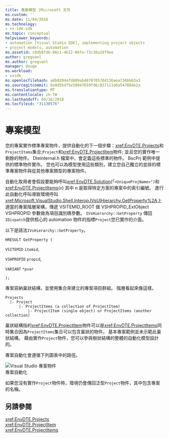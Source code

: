 ```yaml
---
title: 專案模型 |Microsoft 文件
ms.custom: ''
ms.date: 11/04/2016
ms.technology:
- vs-ide-sdk
ms.topic: conceptual
helpviewer_keywords:
- automation [Visual Studio SDK], implementing project objects
- project models, automation
ms.assetid: c8db8fdb-88c1-4b12-86fe-f3c30a18f9ee
author: gregvanl
ms.author: gregvanl
manager: douge
ms.workload:
- vssdk
ms.openlocfilehash: adb0204afd889ab487070578d136aea736bb63a3
ms.sourcegitcommit: 6a9d5bd75e50947659fd6c837111a6a547884e2a
ms.translationtype: MT
ms.contentlocale: zh-TW
ms.lasthandoff: 04/16/2018
ms.locfileid: "31130576"
---
```

# <a name="project-modeling"></a>專案模型
您的專案實作標準專案物件，提供自動化的下一個步驟：<xref:EnvDTE.Projects>和`ProjectItems`集合;`Project`和<xref:EnvDTE.ProjectItem>物件; 並且您的實作唯一剩餘的物件。 Dteinternal.h 檔案中，會定義這些標準的物件。 BscPrj 範例中提供的標準物件實作。 您也可以為模型使用這些類別，建立您自己獨立的並排的標準專案物件與從其他專案類型的專案物件。  
  
 自動化取用者會假設要能夠呼叫<xref:EnvDTE.Solution>(「`<UniqueProjName>")`和<xref:EnvDTE.ProjectItems>(`n`) 其中 n 是取得特定方案的專案中的索引編號。 進行此自動化呼叫導致環境呼叫<xref:Microsoft.VisualStudio.Shell.Interop.IVsUIHierarchy.GetProperty%2A>上適當的專案階層架構，傳遞 VSITEMID_ROOT 做 VSHPROPID_ExtObject VSHPROPID 參數做為項目識別碼參數。 `IVsHierarchy::GetProperty` 傳回`IDispatch`提供核心的 automation 物件的指標`Project`您已實作的介面。  
  
 以下是語法`IVsHierarchy::GetProperty`。  
  
 `HRESULT GetProperty (`  
  
 `VSITEMID` `itemid`,  
  
 `VSHPROPID` `propid`,  
  
 `VARIANT` `*pvar`  
  
 `);`  
  
 專案容納巢狀結構，並使用集合來建立的專案項目群組。 階層看起來像這樣。  
  
```  
Projects  
  |- Project  
      |- ProjectItems (a collection of ProjectItem)  
          |- ProjectItem (single object) or ProjectItems (another collection)  
```  
  
 巢狀結構指的<xref:EnvDTE.ProjectItem>物件可以是<xref:EnvDTE.ProjectItems>同時集合因為`ProjectItems`集合可以包含巢狀的物件。 基本專案範例並未示範此巢狀結構。 藉由實作`Project`物件，您可以參與樹狀結構的整體的自動化模型設計的。  
  
 專案自動化會遵循下列圖表中的路徑。  
  
 ![Visual Studio 專案物件](../../extensibility/internals/media/projectobjects.gif "ProjectObjects")  
專案自動化  
  
 如果您沒有實作`Project`物件時，環境仍會傳回泛型`Project`物件，其中包含專案的名稱。  
  
## <a name="see-also"></a>另請參閱  
 <xref:EnvDTE.Projects>   
 <xref:EnvDTE.ProjectItem>   
 <xref:EnvDTE.ProjectItems>